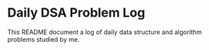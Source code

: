 # Daily DSA Problem Log
This README document a log of daily data structure and algorithm problems studied by me.
